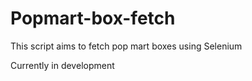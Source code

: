# Popmart-box-fetch
This script aims to fetch pop mart boxes using Selenium

Currently in development
